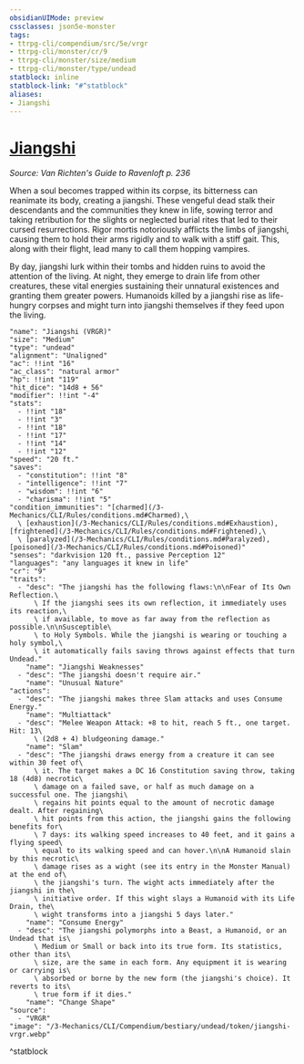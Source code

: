 ```yaml
---
obsidianUIMode: preview
cssclasses: json5e-monster
tags:
- ttrpg-cli/compendium/src/5e/vrgr
- ttrpg-cli/monster/cr/9
- ttrpg-cli/monster/size/medium
- ttrpg-cli/monster/type/undead
statblock: inline
statblock-link: "#^statblock"
aliases:
- Jiangshi
---
```

# [Jiangshi](3-Mechanics\CLI\Compendium\bestiary\undead/jiangshi-vrgr.md)
*Source: Van Richten's Guide to Ravenloft p. 236*  

When a soul becomes trapped within its corpse, its bitterness can reanimate its body, creating a jiangshi. These vengeful dead stalk their descendants and the communities they knew in life, sowing terror and taking retribution for the slights or neglected burial rites that led to their cursed resurrections. Rigor mortis notoriously afflicts the limbs of jiangshi, causing them to hold their arms rigidly and to walk with a stiff gait. This, along with their flight, lead many to call them hopping vampires.

By day, jiangshi lurk within their tombs and hidden ruins to avoid the attention of the living. At night, they emerge to drain life from other creatures, these vital energies sustaining their unnatural existences and granting them greater powers. Humanoids killed by a jiangshi rise as life-hungry corpses and might turn into jiangshi themselves if they feed upon the living.

```statblock
"name": "Jiangshi (VRGR)"
"size": "Medium"
"type": "undead"
"alignment": "Unaligned"
"ac": !!int "16"
"ac_class": "natural armor"
"hp": !!int "119"
"hit_dice": "14d8 + 56"
"modifier": !!int "-4"
"stats":
  - !!int "18"
  - !!int "3"
  - !!int "18"
  - !!int "17"
  - !!int "14"
  - !!int "12"
"speed": "20 ft."
"saves":
  - "constitution": !!int "8"
  - "intelligence": !!int "7"
  - "wisdom": !!int "6"
  - "charisma": !!int "5"
"condition_immunities": "[charmed](/3-Mechanics/CLI/Rules/conditions.md#Charmed),\
  \ [exhaustion](/3-Mechanics/CLI/Rules/conditions.md#Exhaustion), [frightened](/3-Mechanics/CLI/Rules/conditions.md#Frightened),\
  \ [paralyzed](/3-Mechanics/CLI/Rules/conditions.md#Paralyzed), [poisoned](/3-Mechanics/CLI/Rules/conditions.md#Poisoned)"
"senses": "darkvision 120 ft., passive Perception 12"
"languages": "any languages it knew in life"
"cr": "9"
"traits":
  - "desc": "The jiangshi has the following flaws:\n\nFear of Its Own Reflection.\
      \ If the jiangshi sees its own reflection, it immediately uses its reaction,\
      \ if available, to move as far away from the reflection as possible.\n\nSusceptible\
      \ to Holy Symbols. While the jiangshi is wearing or touching a holy symbol,\
      \ it automatically fails saving throws against effects that turn Undead."
    "name": "Jiangshi Weaknesses"
  - "desc": "The jiangshi doesn't require air."
    "name": "Unusual Nature"
"actions":
  - "desc": "The jiangshi makes three Slam attacks and uses Consume Energy."
    "name": "Multiattack"
  - "desc": "Melee Weapon Attack: +8 to hit, reach 5 ft., one target. Hit: 13\
      \ (2d8 + 4) bludgeoning damage."
    "name": "Slam"
  - "desc": "The jiangshi draws energy from a creature it can see within 30 feet of\
      \ it. The target makes a DC 16 Constitution saving throw, taking 18 (4d8) necrotic\
      \ damage on a failed save, or half as much damage on a successful one. The jiangshi\
      \ regains hit points equal to the amount of necrotic damage dealt. After regaining\
      \ hit points from this action, the jiangshi gains the following benefits for\
      \ 7 days: its walking speed increases to 40 feet, and it gains a flying speed\
      \ equal to its walking speed and can hover.\n\nA Humanoid slain by this necrotic\
      \ damage rises as a wight (see its entry in the Monster Manual) at the end of\
      \ the jiangshi's turn. The wight acts immediately after the jiangshi in the\
      \ initiative order. If this wight slays a Humanoid with its Life Drain, the\
      \ wight transforms into a jiangshi 5 days later."
    "name": "Consume Energy"
  - "desc": "The jiangshi polymorphs into a Beast, a Humanoid, or an Undead that is\
      \ Medium or Small or back into its true form. Its statistics, other than its\
      \ size, are the same in each form. Any equipment it is wearing or carrying is\
      \ absorbed or borne by the new form (the jiangshi's choice). It reverts to its\
      \ true form if it dies."
    "name": "Change Shape"
"source":
  - "VRGR"
"image": "/3-Mechanics/CLI/Compendium/bestiary/undead/token/jiangshi-vrgr.webp"
```
^statblock